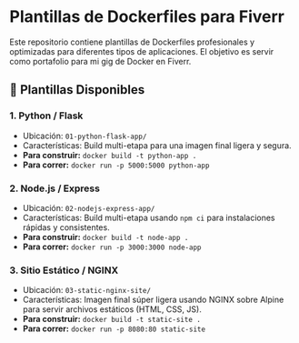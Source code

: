 # Plantillas de Dockerfiles para Fiverr

Este repositorio contiene plantillas de Dockerfiles profesionales y optimizadas para diferentes tipos de aplicaciones. El objetivo es servir como portafolio para mi gig de Docker en Fiverr.

## 🚀 Plantillas Disponibles

### 1. Python / Flask

-   Ubicación: `01-python-flask-app/`
-   Características: Build multi-etapa para una imagen final ligera y segura.
-   **Para construir:** `docker build -t python-app .`
-   **Para correr:** `docker run -p 5000:5000 python-app`

### 2. Node.js / Express

-   Ubicación: `02-nodejs-express-app/`
-   Características: Build multi-etapa usando `npm ci` para instalaciones rápidas y consistentes.
-   **Para construir:** `docker build -t node-app .`
-   **Para correr:** `docker run -p 3000:3000 node-app`

### 3. Sitio Estático / NGINX

-   Ubicación: `03-static-nginx-site/`
-   Características: Imagen final súper ligera usando NGINX sobre Alpine para servir archivos estáticos (HTML, CSS, JS).
-   **Para construir:** `docker build -t static-site .`
-   **Para correr:** `docker run -p 8080:80 static-site`